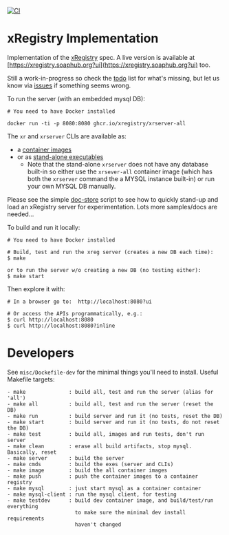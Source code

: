 [![CI](https://github.com/xregistry/server/actions/workflows/ci.yaml/badge.svg)](https://github.com/xregistry/server/actions/workflows/ci.yaml)

# xRegistry Implementation

Implementation of the [xRegistry](https://xregistry.io) spec.
A live version is available at
[https://xregistry.soaphub.org?ui](https://xregistry.soaphub.org?ui) too.

Still a work-in-progress so check the [todo](todo) list for what's missing,
but let us know via [issues](https://github.com/xregistry/server/issues)
if something seems wrong.

To run the server (with an embedded mysql DB):
```
# You need to have Docker installed

docker run -ti -p 8080:8080 ghcr.io/xregistry/xrserver-all
```

The `xr` and `xrserver` CLIs are available as:
- a [container images](https://github.com/orgs/xregistry/packages?repo_name=server)
- or as [stand-alone executables](https://github.com/xregistry/server/releases/tag/dev)
  - Note that the stand-alone `xrserver` does not have any database built-in
    so either use the `xrsever-all` container image (which has both the 
    `xrserver` command the a MYSQL instance built-in) or run your own MYSQL
    DB manually.

Please see the simple [doc-store](samples/doc-store) script to see how
to quickly stand-up and load an xRegistry server for experimentation.
Lots more samples/docs are needed...

To build and run it locally:
```
# You need to have Docker installed

# Build, test and run the xreg server (creates a new DB each time):
$ make

or to run the server w/o creating a new DB (no testing either):
$ make start
```

Then explore it with:
```
# In a browser go to:  http://localhost:8080?ui

# Or access the APIs programmatically, e.g.:
$ curl http://localhost:8080
$ curl http://localhost:8080?inline
```

# Developers

See `misc/Dockefile-dev` for the minimal things you'll need to install.
Useful Makefile targets:
```
- make              : build all, test and run the server (alias for 'all')
- make all          : build all, test and run the server (reset the DB)
- make run          : build server and run it (no tests, reset the DB)
- make start        : build server and run it (no tests, do not reset the DB)
- make test         : build all, images and run tests, don't run server
- make clean        : erase all build artifacts, stop mysql. Basically, reset
- make server       : build the server
- make cmds         : build the exes (server and CLIs)
- make image        : build the all container images
- make push         : push the container images to a container registry
- make mysql        : just start mysql as a container container
- make mysql-client : run the mysql client, for testing
- make testdev      : build dev container image, and build/test/run everything
                      to make sure the minimal dev install requirements
                      haven't changed
```
